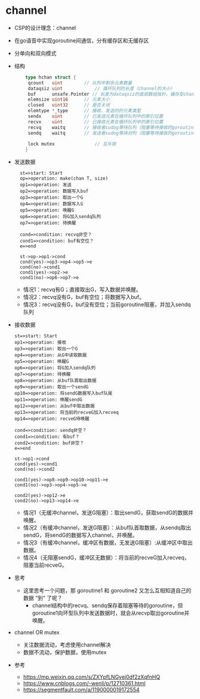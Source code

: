 # channel

- CSP的设计理念：channel

- 在go语音中实现goroutine间通信，分有缓存区和无缓存区

- 分单向和双向模式

- 结构

  ```go
      type hchan struct {
       qcount   uint      	// 队列中剩余元素数量
       dataqsiz uint     		// 循环队列的长度（channel的大小）
       buf      unsafe.Pointer // 长度为dataqsiz的底层数组指针，缓存型channel特有
       elemsize uint16		// 元素大小	
       closed   uint32		// 是否关闭
       elemtype *_type 		// 接收、发送的的元素类型
       sendx    uint  		// 已发送元素在循环队列中的索引位置
       recvx    uint  		// 已接收元素在循环队列中的索引位置
       recvq    waitq  		// 接收者sudog等待队列（阻塞等待接收的goroutine）
       sendq    waitq  		// 发送者sudog等待对列（阻塞等待接收的goroutine）
      
       lock mutex				// 互斥锁
      }
  ```

- 发送数据

  ```flow
    st=>start: Start
    op=>operation: make(chan T, size)
    op1=>operation: 发送
    op2=>operation: 数据写入buf
    op3=>operation: 取出一个G
    op4=>operation: 数据写入G
    op5=>operation: 唤醒G
    op6=>operation: 将G加入sendq队列
    op7=>operation: 待换醒
    
    cond=>condition: recvq非空？
    cond1=>condition: buf有空位？
    e=>end
    
    st->op->op1->cond
    cond(yes)->op3->op4->op5->e
    cond(no)->cond1
    cond1(yes)->op2->e
    cond1(no)->op6->op7->e
  ```

  - 情况1：recvq有G；直接取出G，写入数据并唤醒。
  - 情况2：recvq没有G，buf有空位；将数据写入buf。
  - 情况3：recvq没有G，buf没有空位；当前goroutine阻塞，并加入sendq队列

- 接收数据

  ```flow
  st=>start: Start
  op1=>operation: 接收
  op3=>operation: 取出一个G
  op4=>operation: 从G中读取数据
  op5=>operation: 唤醒G
  op6=>operation: 将G加入sendq队列
  op7=>operation: 待换醒
  op8=>operation: 从buf队首取出数据
  op9=>operation: 取出一个sendG
  op10=>operation: 将sendG数据写入buf队尾
  op11=>operation: 唤醒sendG
  op12=>operation: 从buf中取出数据
  op13=>operation: 将当前的recveG加入recveq
  op14=>operation: recveG待唤醒
  
  cond=>condition: sendq非空？
  cond1=>condition: 有buf？
  cond2=>condition: buf非空？
  e=>end
  
  st->op1->cond
  cond(yes)->cond1
  cond(no)->cond2
  
  cond1(yes)->op8->op9->op10->op11->e
  cond1(no)->op3->op4->op5->e
  
  cond2(yes)->op12->e
  cond2(no)->op13->op14->e
  
  ```

  - 情况1（无缓冲channel，发送G阻塞）：取出sendG，获取sendG的数据并唤醒。
  - 情况2（有缓冲channel，发送G阻塞）：从buf队首取数据，从sendq取出sendG，将sendG的数据写入channel，并唤醒。
  - 情况3（有缓冲channel，缓冲区有数据，无发送G阻塞）:从缓冲区中取出数据。
  - 情况4（无阻塞sendG，缓冲区无数据）：将当前的recveG加入recveq，阻塞当前recveG。

- 思考

  - 这里思考一个问题，那 goroutine1 和 goroutine2 又怎么互相知道自己的数据 ”到“ 了呢？
    - channel结构中的recvq、sendq保存着阻塞等待的goroutine，但goroutine1向环型队列中发送数据时，就会从recvp取出goroutine并唤醒。

- channel OR mutex

  - 关注数据流动，考虑使用channel解决
  - 数据不流动，保护数据，使用mutex
  
- 参考

  - https://mp.weixin.qq.com/s/ZXYpfLNGyej0df2zXqfnHQ
  - https://www.cnblogs.com/-wenli/p/12710361.html
  - https://segmentfault.com/a/1190000019172554